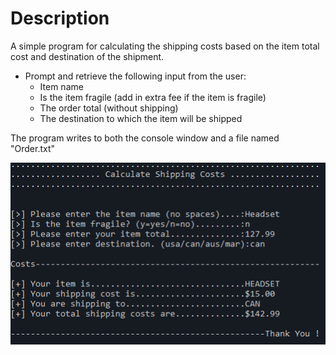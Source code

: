 # Description
A simple program for calculating the shipping costs based on the item total cost and destination of the shipment.

- Prompt and retrieve the following input from the user:
    - Item name
    - Is the item fragile (add in extra fee if the item is fragile)
    - The order total (without shipping)
    - The destination to which the item will be shipped

The program writes to both the console window and a file named "Order.txt"

![](images/demo.png)
